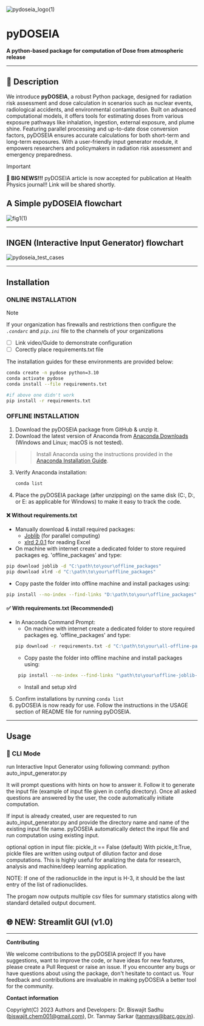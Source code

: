 ![pydoseia_logo(1)](https://github.com/user-attachments/assets/dfa5fd0f-4d20-4481-8ca8-a90dc9dbe627) 
# pyDOSEIA
**A python-based package for computation of Dose from atmospheric release**

---

## 📖 Description
 We introduce **pyDOSEIA**, a robust Python package, designed for radiation risk assessment and dose calculation in scenarios such as nuclear events, radiological accidents, and environmental contamination. Built on advanced computational models, it offers tools for estimating doses from various exposure pathways like inhalation, ingestion, external exposure, and plume shine. Featuring parallel processing and up-to-date dose conversion factors, pyDOSEIA ensures accurate calculations for both short-term and long-term exposures. With a user-friendly input generator module, it empowers researchers and policymakers in radiation risk assessment and emergency preparedness.

> [!IMPORTANT]
>**🚀 BIG NEWS!!!** pyDOSEIA article is now accepted for publication at Health Physics journal!! Link will be shared shortly.

## A Simple pyDOSEIA flowchart
![fig1(1)](https://github.com/user-attachments/assets/45cfc567-2ac9-48e4-9511-4f799767b049)

---

## INGEN (Interactive Input Generator) flowchart
![pydoseia_test_cases](https://github.com/user-attachments/assets/6be3e18f-e297-43e0-9e0c-7cff780a9da9)

---

## Installation

### ONLINE INSTALLATION
> [!NOTE]
> If your organization has firewalls and restrictions then configure the *`.condarc`* and *`pip.ini`* file to the channels of your organizations
- [ ] Link video/Guide to demonstrate configuration
- [ ] Corectly place requirements.txt file 

The installation guides for these environments are provided below:
```bash
conda create -n pydose python=3.10
conda activate pydose
conda install --file requirements.txt

#if above one didn't work
pip install -r requirements.txt
```

### OFFLINE INSTALLATION

1. Download the pyDOSEIA package from GitHub & unzip it.
2. Download the latest version of Anaconda from [Anaconda Downloads](https://www.anaconda.com/download) (Windows and Linux; macOS is not tested).
>> Install Anaconda using the instructions provided in the [Anaconda Installation Guide](https://docs.anaconda.com/anaconda/install/).
3. Verify Anaconda installation:
   ```bash
   conda list
   ```
4. Place the pyDOSEIA package (after unzipping) on the same disk (C:, D:, or E: as applicable for Windows) to make it easy to track the code.

#### ❌ Without requirements.txt
- Manually download & install required packages:
   - [Joblib](https://github.com/joblib/joblib) (for parallel computing)
   - [xlrd 2.0.1](https://pypi.org/project/xlrd/#files) for reading Excel
- On machine with internet create a dedicated folder to store required packages eg. 'offline_packages' and type:
```bash
pip download joblib -d "C:\path\to\your\offline_packages"
pip download xlrd -d "C:\path\to\your\offline_packages"
```
- Copy paste the folder into offline machine and install packages using:
```bash
pip install --no-index --find-links "D:\path\to\your\offline_packages" -r requirements.txt
```

#### ✅ With requirements.txt (Recommended)
- In Anaconda Command Prompt:
   - On machine with internet create a dedicated folder to store required packages eg. 'offline_packages' and type:
   ```bash
   pip download -r requirements.txt -d "C:\path\to\your\all-offline-packages"
   ```
   - Copy paste the folder into offline machine and install packages using:
   ```bash
    pip install --no-index --find-links "\path\to\your\offline-joblib-packages" joblib
   ```
    - Install and setup xlrd

5. Confirm installations by running `conda list` 
6. pyDOSEIA is now ready for use. Follow the instructions in the USAGE section of README file for running pyDOSEIA.

---

## Usage

### 🧾 CLI Mode
run Interactive Input Generator using following command:
python auto_input_generator.py

It will prompt questions with hints on how to answer it. Follow it to generate the input file (example of input file given in config directory). Once all asked questions are answered by the user, the code automatically initiate computation.

If input is already created, user are requested to run auto_input_generator.py and provide the directory name and name of the existing input file name. pyDOSEIA automatically detect the input file and run computation using existing input.

optional option in input file: pickle_it == False (default)
With pickle_it:True, pickle files are written using output of dilution factor and dose computations. This is highly useful for analizing the data for research, analysis and machine/deep learning application. 

NOTE: If one of the radionuclide in the input is H-3, it should be the last entry of the list of radionuclides.

The progam now outputs multiple csv files for summary statistics along with standard detailed output document.

## 🌐 NEW: Streamlit GUI (v1.0)

---

**Contributing** 

We welcome contributions to the pyDOSEIA project! If you have suggestions, want to improve the code, or have ideas for new features, please create a Pull Request or raise an issue. If you encounter any bugs or have questions about using the package, don't hesitate to contact us. Your feedback and contributions are invaluable in making pyDOSEIA a better tool for the community.

**Contact information**

Copyright(C) 2023 Authors and Developers: Dr. Biswajit Sadhu (biswajit.chem001@gmail.com), Dr. Tanmay Sarkar (tanmays@barc.gov.in).
